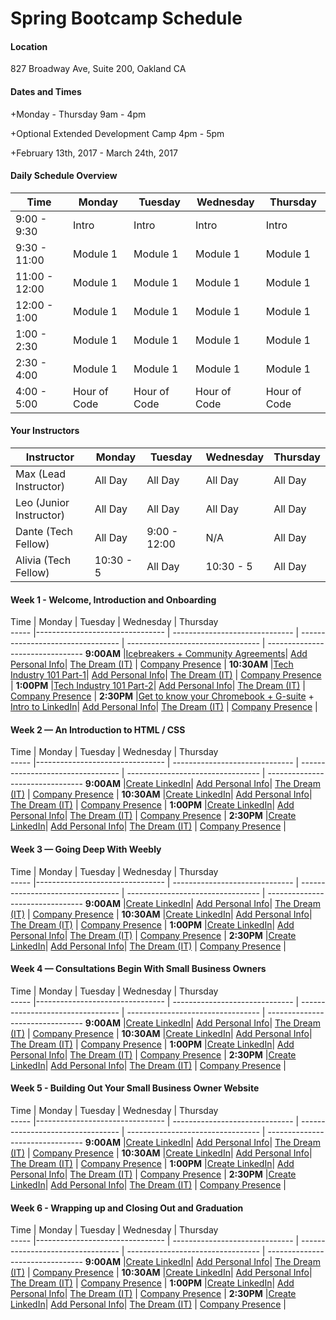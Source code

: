 # Spring Bootcamp Schedule

#### Location 
827 Broadway Ave, Suite 200, Oakland CA

#### Dates and Times

+Monday - Thursday 9am - 4pm

+Optional Extended Development Camp 4pm - 5pm

+February 13th, 2017 - March 24th, 2017

#### Daily Schedule Overview

Time        | Monday     | Tuesday      | Wednesday    | Thursday
----        | ---------- | -----        | ----         | ----
9:00 - 9:30 | Intro      | Intro        | Intro        | Intro
9:30 - 11:00 | Module 1   | Module 1     | Module 1     | Module 1
11:00 - 12:00 | Module 1   | Module 1     | Module 1     | Module 1
12:00 - 1:00 | Module 1   | Module 1     | Module 1     | Module 1
1:00 - 2:30 | Module 1   | Module 1     | Module 1     | Module 1
2:30 - 4:00 | Module 1   | Module 1     | Module 1     | Module 1
4:00 - 5:00 | Hour of Code | Hour of Code | Hour of Code | Hour of Code

#### Your Instructors

Instructor             | Monday     | Tuesday      | Wednesday    | Thursday
----                   | ---------- | -----        | ----         | ----
Max (Lead Instructor)  | All Day    | All Day      | All Day      | All Day 
Leo (Junior Instructor)| All Day    | All Day      | All Day      | All Day 
Dante (Tech Fellow)    | All Day    | 9:00 - 12:00 | N/A          | All Day
Alivia (Tech Fellow)   | 10:30 - 5  | All Day      |  10:30 - 5   | All Day

#### Week 1 - Welcome, Introduction and Onboarding
Time | Monday | Tuesday | Wednesday | Thursday                                    
----- |--------------------------------    | ------------------------------ | ---------------------------------  | ---------------------------------   | --------------------------------
**9:00AM** |[Icebreakers + Community Agreements][1-1A]| [Add Personal Info][1-1B]| [The Dream (IT)][1-1C] | [Company Presence][1-1D] | 
**10:30AM** |[Tech Industry 101 Part-1][1-2A]| [Add Personal Info][1-2B]| [The Dream (IT)][1-2C] | [Company Presence][1-2D] | 
**1:00PM** |[Tech Industry 101 Part-2][1-3A]| [Add Personal Info][1-3B]| [The Dream (IT)][1-3C] | [Company Presence][1-3D] | 
**2:30PM** |[Get to know your Chromebook + G-suite][1-4B] + [Intro to LinkedIn][1-4A]| [Add Personal Info][1-4B]| [The Dream (IT)][1-4C] | [Company Presence][1-4D] | 

[1-1A]: https://github.com/hack-the-hood/LinkedIn-workshop/blob/master/week1/module1.md
[1-1B]: https://github.com/hack-the-hood/LinkedIn-workshop/blob/master/week1/module2.md
[1-1C]: https://github.com/hack-the-hood/LinkedIn-workshop/blob/master/week1/module3.md 
[1-1D]: https://github.com/hack-the-hood/LinkedIn-workshop/blob/master/week1/module4.md

[1-2A]: https://github.com/hack-the-hood/LinkedIn-workshop/blob/master/week1/module1.md
[1-2B]: https://github.com/hack-the-hood/LinkedIn-workshop/blob/master/week1/module2.md
[1-2C]: https://github.com/hack-the-hood/LinkedIn-workshop/blob/master/week1/module3.md 
[1-2D]: https://github.com/hack-the-hood/LinkedIn-workshop/blob/master/week1/module4.md

[1-3A]: https://github.com/hack-the-hood/LinkedIn-workshop/blob/master/week1/module1.md
[1-3B]: https://github.com/hack-the-hood/LinkedIn-workshop/blob/master/week1/module2.md
[1-3C]: https://github.com/hack-the-hood/LinkedIn-workshop/blob/master/week1/module3.md 
[1-3D]: https://github.com/hack-the-hood/LinkedIn-workshop/blob/master/week1/module4.md

[1-4A]: https://github.com/hack-the-hood/LinkedIn-workshop/blob/master/week1/module1.md
[1-4B]: https://github.com/hack-the-hood/LinkedIn-workshop/blob/master/week1/module2.md
[1-4C]: https://github.com/hack-the-hood/LinkedIn-workshop/blob/master/week1/module3.md 
[1-4D]: https://github.com/hack-the-hood/LinkedIn-workshop/blob/master/week1/module4.md

#### Week 2 — An Introduction to HTML / CSS
Time | Monday | Tuesday | Wednesday | Thursday                                    
----- |--------------------------------    | ------------------------------ | ---------------------------------  | ---------------------------------   | --------------------------------
**9:00AM** |[Create LinkedIn][2-1A]| [Add Personal Info][2-1B]| [The Dream (IT)][2-1C] | [Company Presence][2-1D] | 
**10:30AM** |[Create LinkedIn][2-2A]| [Add Personal Info][2-2B]| [The Dream (IT)][2-2C] | [Company Presence][2-2D] | 
**1:00PM** |[Create LinkedIn][2-3A]| [Add Personal Info][2-3B]| [The Dream (IT)][2-3C] | [Company Presence][2-3D] | 
**2:30PM** |[Create LinkedIn][2-4A]| [Add Personal Info][2-4B]| [The Dream (IT)][2-4C] | [Company Presence][2-4D] | 

[2-1A]: https://github.com/hack-the-hood/LinkedIn-workshop/blob/master/week1/module1.md
[2-1B]: https://github.com/hack-the-hood/LinkedIn-workshop/blob/master/week1/module2.md
[2-1C]: https://github.com/hack-the-hood/LinkedIn-workshop/blob/master/week1/module3.md 
[2-1D]: https://github.com/hack-the-hood/LinkedIn-workshop/blob/master/week1/module4.md

[2-2A]: https://github.com/hack-the-hood/LinkedIn-workshop/blob/master/week1/module1.md
[2-2B]: https://github.com/hack-the-hood/LinkedIn-workshop/blob/master/week1/module2.md
[2-2C]: https://github.com/hack-the-hood/LinkedIn-workshop/blob/master/week1/module3.md 
[2-2D]: https://github.com/hack-the-hood/LinkedIn-workshop/blob/master/week1/module4.md

[2-3A]: https://github.com/hack-the-hood/LinkedIn-workshop/blob/master/week1/module1.md
[2-3B]: https://github.com/hack-the-hood/LinkedIn-workshop/blob/master/week1/module2.md
[2-3C]: https://github.com/hack-the-hood/LinkedIn-workshop/blob/master/week1/module3.md 
[2-3D]: https://github.com/hack-the-hood/LinkedIn-workshop/blob/master/week1/module4.md

[2-4A]: https://github.com/hack-the-hood/LinkedIn-workshop/blob/master/week1/module1.md
[2-4B]: https://github.com/hack-the-hood/LinkedIn-workshop/blob/master/week1/module2.md
[2-4C]: https://github.com/hack-the-hood/LinkedIn-workshop/blob/master/week1/module3.md 
[2-4D]: https://github.com/hack-the-hood/LinkedIn-workshop/blob/master/week1/module4.md


#### Week 3 — Going Deep With Weebly

Time | Monday | Tuesday | Wednesday | Thursday                                    
----- |--------------------------------    | ------------------------------ | ---------------------------------  | ---------------------------------   | --------------------------------
**9:00AM** |[Create LinkedIn][3-1A]| [Add Personal Info][3-1B]| [The Dream (IT)][3-1C] | [Company Presence][3-1D] | 
**10:30AM** |[Create LinkedIn][3-2A]| [Add Personal Info][3-2B]| [The Dream (IT)][3-2C] | [Company Presence][3-2D] | 
**1:00PM** |[Create LinkedIn][3-3A]| [Add Personal Info][3-3B]| [The Dream (IT)][3-3C] | [Company Presence][3-3D] | 
**2:30PM** |[Create LinkedIn][3-4A]| [Add Personal Info][3-4B]| [The Dream (IT)][3-4C] | [Company Presence][3-4D] | 

[3-1A]: https://github.com/hack-the-hood/LinkedIn-workshop/blob/master/week1/module1.md
[3-1B]: https://github.com/hack-the-hood/LinkedIn-workshop/blob/master/week1/module2.md
[3-1C]: https://github.com/hack-the-hood/LinkedIn-workshop/blob/master/week1/module3.md 
[3-1D]: https://github.com/hack-the-hood/LinkedIn-workshop/blob/master/week1/module4.md

[3-2A]: https://github.com/hack-the-hood/LinkedIn-workshop/blob/master/week1/module1.md
[3-2B]: https://github.com/hack-the-hood/LinkedIn-workshop/blob/master/week1/module2.md
[3-2C]: https://github.com/hack-the-hood/LinkedIn-workshop/blob/master/week1/module3.md 
[3-2D]: https://github.com/hack-the-hood/LinkedIn-workshop/blob/master/week1/module4.md

[3-3A]: https://github.com/hack-the-hood/LinkedIn-workshop/blob/master/week1/module1.md
[3-3B]: https://github.com/hack-the-hood/LinkedIn-workshop/blob/master/week1/module2.md
[3-3C]: https://github.com/hack-the-hood/LinkedIn-workshop/blob/master/week1/module3.md 
[3-3D]: https://github.com/hack-the-hood/LinkedIn-workshop/blob/master/week1/module4.md

[3-4A]: https://github.com/hack-the-hood/LinkedIn-workshop/blob/master/week1/module1.md
[3-4B]: https://github.com/hack-the-hood/LinkedIn-workshop/blob/master/week1/module2.md
[3-4C]: https://github.com/hack-the-hood/LinkedIn-workshop/blob/master/week1/module3.md 
[3-4D]: https://github.com/hack-the-hood/LinkedIn-workshop/blob/master/week1/module4.md


#### Week 4 — Consultations Begin With Small Business Owners

Time | Monday | Tuesday | Wednesday | Thursday                                    
----- |--------------------------------    | ------------------------------ | ---------------------------------  | ---------------------------------   | --------------------------------
**9:00AM** |[Create LinkedIn][4-1A]| [Add Personal Info][4-1B]| [The Dream (IT)][4-1C] | [Company Presence][4-1D] | 
**10:30AM** |[Create LinkedIn][4-2A]| [Add Personal Info][4-2B]| [The Dream (IT)][4-2C] | [Company Presence][4-2D] | 
**1:00PM** |[Create LinkedIn][4-3A]| [Add Personal Info][4-3B]| [The Dream (IT)][4-3C] | [Company Presence][4-3D] | 
**2:30PM** |[Create LinkedIn][1-4A]| [Add Personal Info][1-4B]| [The Dream (IT)][4-4C] | [Company Presence][4-4D] | 

[4-1A]: https://github.com/hack-the-hood/LinkedIn-workshop/blob/master/week1/module1.md
[4-1B]: https://github.com/hack-the-hood/LinkedIn-workshop/blob/master/week1/module2.md
[4-1C]: https://github.com/hack-the-hood/LinkedIn-workshop/blob/master/week1/module3.md 
[4-1D]: https://github.com/hack-the-hood/LinkedIn-workshop/blob/master/week1/module4.md

[4-2A]: https://github.com/hack-the-hood/LinkedIn-workshop/blob/master/week1/module1.md
[4-2B]: https://github.com/hack-the-hood/LinkedIn-workshop/blob/master/week1/module2.md
[4-2C]: https://github.com/hack-the-hood/LinkedIn-workshop/blob/master/week1/module3.md 
[4-2D]: https://github.com/hack-the-hood/LinkedIn-workshop/blob/master/week1/module4.md

[4-3A]: https://github.com/hack-the-hood/LinkedIn-workshop/blob/master/week1/module1.md
[4-3B]: https://github.com/hack-the-hood/LinkedIn-workshop/blob/master/week1/module2.md
[4-3C]: https://github.com/hack-the-hood/LinkedIn-workshop/blob/master/week1/module3.md 
[4-3D]: https://github.com/hack-the-hood/LinkedIn-workshop/blob/master/week1/module4.md

[4-4A]: https://github.com/hack-the-hood/LinkedIn-workshop/blob/master/week1/module1.md
[4-4B]: https://github.com/hack-the-hood/LinkedIn-workshop/blob/master/week1/module2.md
[4-4C]: https://github.com/hack-the-hood/LinkedIn-workshop/blob/master/week1/module3.md 
[4-4D]: https://github.com/hack-the-hood/LinkedIn-workshop/blob/master/week1/module4.md

 
#### Week 5 - Building Out Your Small Business Owner Website

Time | Monday | Tuesday | Wednesday | Thursday                                    
----- |--------------------------------    | ------------------------------ | ---------------------------------  | ---------------------------------   | --------------------------------
**9:00AM** |[Create LinkedIn][5-1A]| [Add Personal Info][5-1B]| [The Dream (IT)][5-1C] | [Company Presence][5-1D] | 
**10:30AM** |[Create LinkedIn][5-2A]| [Add Personal Info][5-2B]| [The Dream (IT)][5-2C] | [Company Presence][5-2D] | 
**1:00PM** |[Create LinkedIn][5-3A]| [Add Personal Info][5-3B]| [The Dream (IT)][5-3C] | [Company Presence][5-3D] | 
**2:30PM** |[Create LinkedIn][5-4A]| [Add Personal Info][5-4B]| [The Dream (IT)][5-4C] | [Company Presence][5-4D] | 

[5-1A]: https://github.com/hack-the-hood/LinkedIn-workshop/blob/master/week1/module1.md
[5-1B]: https://github.com/hack-the-hood/LinkedIn-workshop/blob/master/week1/module2.md
[5-1C]: https://github.com/hack-the-hood/LinkedIn-workshop/blob/master/week1/module3.md 
[5-1D]: https://github.com/hack-the-hood/LinkedIn-workshop/blob/master/week1/module4.md

[5-2A]: https://github.com/hack-the-hood/LinkedIn-workshop/blob/master/week1/module1.md
[5-2B]: https://github.com/hack-the-hood/LinkedIn-workshop/blob/master/week1/module2.md
[5-2C]: https://github.com/hack-the-hood/LinkedIn-workshop/blob/master/week1/module3.md 
[5-2D]: https://github.com/hack-the-hood/LinkedIn-workshop/blob/master/week1/module4.md

[5-3A]: https://github.com/hack-the-hood/LinkedIn-workshop/blob/master/week1/module1.md
[5-3B]: https://github.com/hack-the-hood/LinkedIn-workshop/blob/master/week1/module2.md
[5-3C]: https://github.com/hack-the-hood/LinkedIn-workshop/blob/master/week1/module3.md 
[5-3D]: https://github.com/hack-the-hood/LinkedIn-workshop/blob/master/week1/module4.md

[5-4A]: https://github.com/hack-the-hood/LinkedIn-workshop/blob/master/week1/module1.md
[5-4B]: https://github.com/hack-the-hood/LinkedIn-workshop/blob/master/week1/module2.md
[5-4C]: https://github.com/hack-the-hood/LinkedIn-workshop/blob/master/week1/module3.md 
[5-4D]: https://github.com/hack-the-hood/LinkedIn-workshop/blob/master/week1/module4.md


#### Week 6 - Wrapping up and Closing Out and Graduation

Time | Monday | Tuesday | Wednesday | Thursday                                    
----- |--------------------------------    | ------------------------------ | ---------------------------------  | ---------------------------------   | --------------------------------
**9:00AM** |[Create LinkedIn][6-1A]| [Add Personal Info][6-1B]| [The Dream (IT)][6-1C] | [Company Presence][6-1D] | 
**10:30AM** |[Create LinkedIn][6-2A]| [Add Personal Info][6-2B]| [The Dream (IT)][6-2C] | [Company Presence][6-2D] | 
**1:00PM** |[Create LinkedIn][6-3A]| [Add Personal Info][6-3B]| [The Dream (IT)][6-3C] | [Company Presence][6-3D] | 
**2:30PM** |[Create LinkedIn][6-4A]| [Add Personal Info][6-4B]| [The Dream (IT)][6-4C] | [Company Presence][6-4D] | 

[6-1A]: https://github.com/hack-the-hood/LinkedIn-workshop/blob/master/week1/module1.md
[6-1B]: https://github.com/hack-the-hood/LinkedIn-workshop/blob/master/week1/module2.md
[6-1C]: https://github.com/hack-the-hood/LinkedIn-workshop/blob/master/week1/module3.md 
[6-1D]: https://github.com/hack-the-hood/LinkedIn-workshop/blob/master/week1/module4.md

[6-2A]: https://github.com/hack-the-hood/LinkedIn-workshop/blob/master/week1/module1.md
[6-2B]: https://github.com/hack-the-hood/LinkedIn-workshop/blob/master/week1/module2.md
[6-2C]: https://github.com/hack-the-hood/LinkedIn-workshop/blob/master/week1/module3.md 
[6-2D]: https://github.com/hack-the-hood/LinkedIn-workshop/blob/master/week1/module4.md

[6-3A]: https://github.com/hack-the-hood/LinkedIn-workshop/blob/master/week1/module1.md
[6-3B]: https://github.com/hack-the-hood/LinkedIn-workshop/blob/master/week1/module2.md
[6-3C]: https://github.com/hack-the-hood/LinkedIn-workshop/blob/master/week1/module3.md 
[6-3D]: https://github.com/hack-the-hood/LinkedIn-workshop/blob/master/week1/module4.md

[6-4A]: https://github.com/hack-the-hood/LinkedIn-workshop/blob/master/week1/module1.md
[6-4B]: https://github.com/hack-the-hood/LinkedIn-workshop/blob/master/week1/module2.md
[6-4C]: https://github.com/hack-the-hood/LinkedIn-workshop/blob/master/week1/module3.md 
[6-4D]: https://github.com/hack-the-hood/LinkedIn-workshop/blob/master/week1/module4.md









